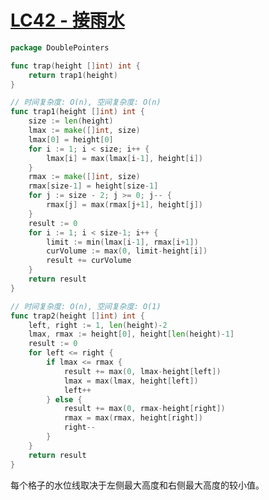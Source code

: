 # [LC42 - 接雨水](https://leetcode.cn/problems/trapping-rain-water/description/?envType=study-plan-v2&envId=top-100-liked)

```go title="TrappingRainWater.go" linenums="1"
package DoublePointers

func trap(height []int) int {
	return trap1(height)
}

// 时间复杂度: O(n), 空间复杂度: O(n)
func trap1(height []int) int {
	size := len(height)
	lmax := make([]int, size)
	lmax[0] = height[0]
	for i := 1; i < size; i++ {
		lmax[i] = max(lmax[i-1], height[i])
	}
	rmax := make([]int, size)
	rmax[size-1] = height[size-1]
	for j := size - 2; j >= 0; j-- {
		rmax[j] = max(rmax[j+1], height[j])
	}
	result := 0
	for i := 1; i < size-1; i++ {
		limit := min(lmax[i-1], rmax[i+1])
		curVolume := max(0, limit-height[i])
		result += curVolume
	}
	return result
}

// 时间复杂度: O(n), 空间复杂度: O(1)
func trap2(height []int) int {
	left, right := 1, len(height)-2
	lmax, rmax := height[0], height[len(height)-1]
	result := 0
	for left <= right {
		if lmax <= rmax {
			result += max(0, lmax-height[left])
			lmax = max(lmax, height[left])
			left++
		} else {
			result += max(0, rmax-height[right])
			rmax = max(rmax, height[right])
			right--
		}
	}
	return result
}
```

每个格子的水位线取决于左侧最大高度和右侧最大高度的较小值。